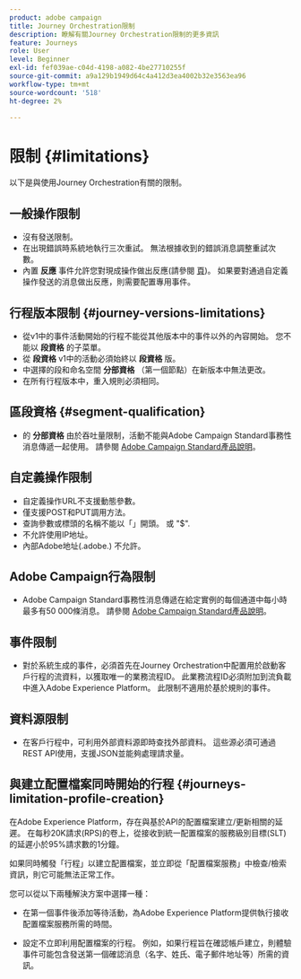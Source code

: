 ```yaml
---
product: adobe campaign
title: Journey Orchestration限制
description: 瞭解有關Journey Orchestration限制的更多資訊
feature: Journeys
role: User
level: Beginner
exl-id: fef039ae-c04d-4198-a082-4be27710255f
source-git-commit: a9a129b1949d64c4a412d3ea4002b32e3563ea96
workflow-type: tm+mt
source-wordcount: '518'
ht-degree: 2%

---
```


# 限制 {#limitations}

以下是與使用Journey Orchestration有關的限制。

## 一般操作限制

* 沒有發送限制。 
* 在出現錯誤時系統地執行三次重試。 無法根據收到的錯誤消息調整重試次數。 
* 內置 **反應** 事件允許您對現成操作做出反應(請參閱 [頁](../building-journeys/reaction-events.md))。 如果要對通過自定義操作發送的消息做出反應，則需要配置專用事件。 

## 行程版本限制 {#journey-versions-limitations}

* 從v1中的事件活動開始的行程不能從其他版本中的事件以外的內容開始。 您不能以 **段資格** 的子菜單。
* 從 **段資格** v1中的活動必須始終以 **段資格** 版。
* 中選擇的段和命名空間 **分部資格** （第一個節點）在新版本中無法更改。
* 在所有行程版本中，重入規則必須相同。

## 區段資格 {#segment-qualification}

* 的 **分部資格** 由於吞吐量限制，活動不能與Adobe Campaign Standard事務性消息傳遞一起使用。 請參閱 [Adobe Campaign Standard產品說明](https://helpx.adobe.com/legal/product-descriptions/campaign-standard.html)。 
 

## 自定義操作限制

* 自定義操作URL不支援動態參數。 
* 僅支援POST和PUT調用方法。 
* 查詢參數或標頭的名稱不能以「」開頭。 或 &quot;$&quot;. 
* 不允許使用IP地址。 
* 內部Adobe地址(.adobe.) 不允許。
 

## Adobe Campaign行為限制

* Adobe Campaign Standard事務性消息傳遞在給定實例的每個通道中每小時最多有50 000條消息。 請參閱 [Adobe Campaign Standard產品說明](https://helpx.adobe.com/legal/product-descriptions/campaign-standard.html)。 
 

## 事件限制

* 對於系統生成的事件，必須首先在Journey Orchestration中配置用於啟動客戶行程的流資料，以獲取唯一的業務流程ID。 此業務流程ID必須附加到流負載中進入Adobe Experience Platform。 此限制不適用於基於規則的事件。
 

## 資料源限制

* 在客戶行程中，可利用外部資料源即時查找外部資料。 這些源必須可通過REST API使用，支援JSON並能夠處理請求量。

## 與建立配置檔案同時開始的行程 {#journeys-limitation-profile-creation}

在Adobe Experience Platform，存在與基於API的配置檔案建立/更新相關的延遲。 在每秒20K請求(RPS)的卷上，從接收到統一配置檔案的服務級別目標(SLT)的延遲小於95%請求數的1分鐘。

如果同時觸發「行程」以建立配置檔案，並立即從「配置檔案服務」中檢查/檢索資訊，則它可能無法正常工作。

您可以從以下兩種解決方案中選擇一種：

* 在第一個事件後添加等待活動，為Adobe Experience Platform提供執行接收配置檔案服務所需的時間。

* 設定不立即利用配置檔案的行程。 例如，如果行程旨在確認帳戶建立，則體驗事件可能包含發送第一個確認消息（名字、姓氏、電子郵件地址等）所需的資訊。
